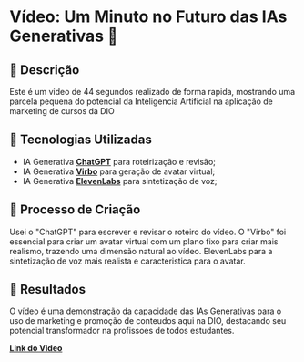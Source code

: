 # Vídeo: Um Minuto no Futuro das IAs Generativas 🎥

## 📒 Descrição
Este é um video de 44 segundos realizado de forma rapida, mostrando uma parcela pequena do potencial da Inteligencia Artificial na aplicação de marketing de cursos da DIO

## 🤖 Tecnologias Utilizadas
- IA Generativa **[ChatGPT](https://chat.openai.com)** para roteirização e revisão;
- IA Generativa **[Virbo](https://virbo.wondershare.com/)** para geração de avatar virtual;
- IA Generativa **[ElevenLabs](https://elevenlabs.io/)** para sintetização de voz;

## 🧐 Processo de Criação
Usei o "ChatGPT" para escrever e revisar o roteiro do vídeo. O "Virbo" foi essencial para criar um avatar virtual com um plano fixo para criar mais realismo, trazendo uma dimensão natural ao vídeo. ElevenLabs para a sintetização de voz mais realista e caracteristica para o avatar.

## 🚀 Resultados
O vídeo é uma demonstração da capacidade das IAs Generativas para o uso de marketing e promoção de conteudos aqui na DIO, destacando seu potencial transformador na profissoes de todos estudantes.

**[Link do Video](https://br.pinterest.com/pin/717550153163658076/)**


